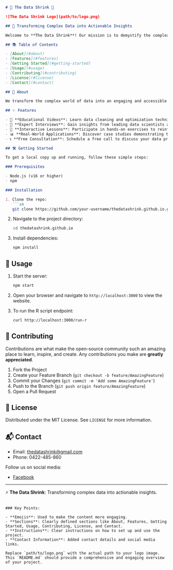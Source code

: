 ```markdown
# 🌟 The Data Shrink 🌟

![The Data Shrink Logo](path/to/logo.png)

## 🚀 Transforming Complex Data into Actionable Insights

Welcome to **The Data Shrink**! Our mission is to demystify the complex world of data cleaning, data mining, and optimization. Just as a shrink helps individuals streamline their thoughts and emotions, The Data Shrink focuses on the art of data miniaturization.

## 📚 Table of Contents

- [About](#about)
- [Features](#features)
- [Getting Started](#getting-started)
- [Usage](#usage)
- [Contributing](#contributing)
- [License](#license)
- [Contact](#contact)

## 📖 About

We transform the complex world of data into an engaging and accessible journey. Our captivating and educational videos guide you step-by-step on how to meticulously clean, refine, and optimize your data to achieve maximum efficiency and accuracy.

## ✨ Features

- 🎥 **Educational Videos**: Learn data cleaning and optimization techniques through engaging tutorials.
- 🎤 **Expert Interviews**: Gain insights from leading data scientists and analysts.
- 📝 **Interactive Lessons**: Participate in hands-on exercises to reinforce your learning.
- 📊 **Real-World Applications**: Discover case studies demonstrating the impact of effective data cleaning.
- 📞 **Free Consultation**: Schedule a free call to discuss your data problem and receive a personalized quote.

## 🛠️ Getting Started

To get a local copy up and running, follow these simple steps:

### Prerequisites

- Node.js (v16 or higher)
- npm

### Installation

1. Clone the repo:
   ```sh
   git clone https://github.com/your-username/thedatashrink.github.io.git
   ```
2. Navigate to the project directory:
   ```sh
   cd thedatashrink.github.io
   ```
3. Install dependencies:
   ```sh
   npm install
   ```

## 🚦 Usage

1. Start the server:
   ```sh
   npm start
   ```
2. Open your browser and navigate to `http://localhost:3000` to view the website.

3. To run the R script endpoint:
   ```sh
   curl http://localhost:3000/run-r
   ```

## 🤝 Contributing

Contributions are what make the open-source community such an amazing place to learn, inspire, and create. Any contributions you make are **greatly appreciated**.

1. Fork the Project
2. Create your Feature Branch (`git checkout -b feature/AmazingFeature`)
3. Commit your Changes (`git commit -m 'Add some AmazingFeature'`)
4. Push to the Branch (`git push origin feature/AmazingFeature`)
5. Open a Pull Request

## 📜 License

Distributed under the MIT License. See `LICENSE` for more information.

## 📬 Contact

- Email: thedatashrink@gmail.com
- Phone: 0422-485-860

Follow us on social media:

- [Facebook](https://www.facebook.com/TheDataShrink)

---

⚡️ **The Data Shrink**: Transforming complex data into actionable insights.
```

### Key Points:

- **Emojis**: Used to make the content more engaging.
- **Sections**: Clearly defined sections like About, Features, Getting Started, Usage, Contributing, License, and Contact.
- **Instructions**: Clear instructions on how to set up and use the project.
- **Contact Information**: Added contact details and social media links.

Replace `path/to/logo.png` with the actual path to your logo image. This `README.md` should provide a comprehensive and engaging overview of your project.
